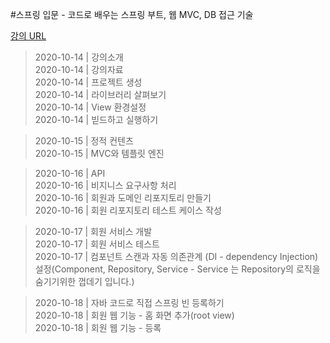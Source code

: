 #스프링 입문 - 코드로 배우는 스프링 부트, 웹 MVC, DB 접근 기술

[강의 URL](https://www.inflearn.com/course/%EC%8A%A4%ED%94%84%EB%A7%81-%EC%9E%85%EB%AC%B8-%EC%8A%A4%ED%94%84%EB%A7%81%EB%B6%80%ED%8A%B8/dashboard)

> 2020-10-14 | 강의소개   
> 2020-10-14 | 강의자료  
> 2020-10-14 | 프로젝트 생성  
> 2020-10-14 | 라이브러리 살펴보기  
> 2020-10-14 | View 환경설정  
> 2020-10-14 | 빋드하고 실행하기    
 
> 2020-10-15 | 정적 컨텐츠  
> 2020-10-15 | MVC와 템플릿 엔진 
 
> 2020-10-16 | API  
> 2020-10-16 | 비지니스 요구사항 처리  
> 2020-10-16 | 회원과 도메인 리포지토리 만들기  
> 2020-10-16 | 회원 리포지토리 테스트 케이스 작성  
 
> 2020-10-17 | 회원 서비스 개발  
> 2020-10-17 | 회원 서비스 테스트  
> 2020-10-17 | 컴포넌트 스캔과 자동 의존관계 (DI - dependency Injection) 설정(Component, Repository, Service - Service 는 Repository의 로직을 숨기기위한 껍데기 입니다.)  

> 2020-10-18 | 자바 코드로 직접 스프링 빈 등록하기  
> 2020-10-18 | 회원 웹 기능 - 홈 화면 추가(root view)    
> 2020-10-18 | 회원 웹 기능 - 등록  
    
 